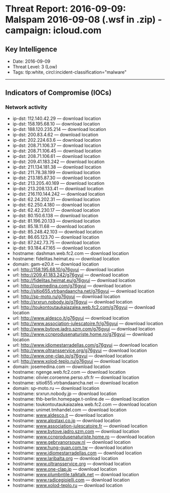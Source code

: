 # Threat Report: 2016-09-09: Malspam 2016-09-08 (.wsf in .zip) - campaign: icloud.com


## Key Intelligence
* Date: 2016-09-09
* Threat Level: 3 (Low)
* Tags: tlp:white, circl:incident-classification="malware"

---

## Indicators of Compromise (IOCs)
### Network activity
* ip-dst: 112.140.42.29 — download location
* ip-dst: 158.195.68.10 — download location
* ip-dst: 188.120.235.214 — download location
* ip-dst: 200.83.4.62 — download location
* ip-dst: 202.224.63.6 — download location
* ip-dst: 208.71.106.37 — download location
* ip-dst: 208.71.106.45 — download location
* ip-dst: 208.71.106.61 — download location
* ip-dst: 209.41.183.242 — download location
* ip-dst: 211.134.181.38 — download location
* ip-dst: 211.78.38.199 — download location
* ip-dst: 213.185.87.30 — download location
* ip-dst: 213.205.40.169 — download location
* ip-dst: 213.208.133.41 — download location
* ip-dst: 216.110.144.242 — download location
* ip-dst: 62.24.202.31 — download location
* ip-dst: 62.250.4.180 — download location
* ip-dst: 62.42.230.17 — download location
* ip-dst: 80.150.6.138 — download location
* ip-dst: 81.196.20.133 — download location
* ip-dst: 85.18.11.68 — download location
* ip-dst: 85.248.42.103 — download location
* ip-dst: 86.65.123.70 — download location
* ip-dst: 87.242.73.75 — download location
* ip-dst: 93.184.47.165 — download location
* hostname: dashman.web.fc2.com — download location
* hostname: fidelitas.heimat.eu — download location
* domain: gam-e20.it — download location
* url: http://158.195.68.10/g76gyui — download location
* url: http://209.41.183.242/g76gyui — download location
* url: http://fidelitas.heimat.eu/g76gyui — download location
* url: http://josemedina.com/g76gyui — download location
* url: http://sitio655.vtrbandaancha.net/g76gyui — download location
* url: http://sp-moto.ru/g76gyui — download location
* url: http://srxrun.nobody.jp/g76gyui — download location
* url: http://toukontoutaukaiazalea.web.fc2.com/g76gyui — download location
* url: http://www.aldesco.it/g76gyui — download location
* url: http://www.association-julescatoire.fr/g76gyui — download location
* url: http://www.bytove.jadro.szm.com/g76gyui — download location
* url: http://www.ccnprodusenaturiste.home.ro/g76gyui — download location
* url: http://www.idiomestarradellas.com/g76gyui — download location
* url: http://www.oltransservice.org/g76gyui — download location
* url: http://www.one-clap.jp/g76gyui — download location
* url: http://www.xolod-teplo.ru/g76gyui — download location
* domain: josemedina.com — download location
* hostname: ngenge.web.fc2.com — download location
* hostname: olivier.coroenne.perso.sfr.fr — download location
* hostname: sitio655.vtrbandaancha.net — download location
* domain: sp-moto.ru — download location
* hostname: srxrun.nobody.jp — download location
* hostname: thb-berlin.homepage.t-online.de — download location
* hostname: toukontoutaukaiazalea.web.fc2.com — download location
* hostname: unimet.tmhandel.com — download location
* hostname: www.aldesco.it — download location
* hostname: www.alpstaxi.co.jp — download location
* hostname: www.association-julescatoire.fr — download location
* hostname: www.bytove.jadro.szm.com — download location
* hostname: www.ccnprodusenaturiste.home.ro — download location
* hostname: www.gebrvanorsouw.nl — download location
* hostname: www.hung-guan.com.tw — download location
* hostname: www.idiomestarradellas.com — download location
* hostname: www.laribalta.org — download location
* hostname: www.oltransservice.org — download location
* hostname: www.one-clap.jp — download location
* hostname: www.plumbntile.talktalk.net — download location
* hostname: www.radicegioielli.com — download location
* hostname: www.xolod-teplo.ru — download location
